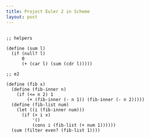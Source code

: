 ```yaml
---
title: Project Euler 2 in Scheme
layout: post
---
```


<pre><code>
;; helpers
 
(define (sum l)
  (if (null? l)
      0
      (+ (car l) (sum (cdr l)))))
 
;; e2
 
(define (fib x)
  (define (fib-inner n)
    (if (<= n 2) 1
        (+ (fib-inner (- n 1)) (fib-inner (- n 2)))))
  (define (fib-list num)
    (let ((i (fib-inner num)))
      (if (> i x)
          '()
          (cons i (fib-list (+ num 1))))))
  (sum (filter even? (fib-list 1))))
</code></pre>

